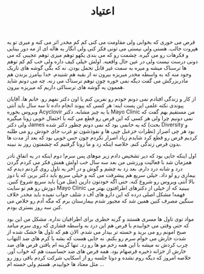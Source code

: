﻿---
title: اعتیاد
layout: post
comments: true
category: health 
tags: shingles cancer 
---

قرص می خوری که بخوابی ولی مقاومت می کنی کم کم مخدر اثر می کنه و میری تو یه هپروت جالب. هستی ولی نیستی می تونی فکر کنی ولی انگار یه هاله ای از مه دور بینایی و فکرهات رو می گیره. چشمت رو که می بندی یکهو توهم میزی توهم عجیبی که می دونی درست نیست ولی در عین حال واقعیه. اولش خیلی کیف داره ولی خب کم کم توهم ها ترسناک میشه و میره به سمت غیر قابل تحمل بودن. نه که بگی گوشه های تاریک وجود منه که به واسطه مخدر میریزه بیرون نه از بقیه هم شنیدم. خدا بیامرز برندن هم مادربزرگش می گفت دیگه نمی خوره چون توهم ترسناک می زنه. چه می دونم شاید هممون یه گوشه های ترسناکی داریم که میریزه بیرون. 

از کار و زندگی افتادم نمی دونم خودم رو نفرین کنم یا اون دکتر نفهم رو. خانم ها، آقایان پیوندی نکته علمی این پست اینه: هر کسی که پیوند انجام داده تا سه سال باید آنتی ویروس بخوره Acyclovir یا یه چیز مشابه. دکتر Mayo Clinic من مستقیم بهم گفت که نمی دونیم چرا ولی هر کسی که این قرص رو قطع می کنه با احتمال خوبی زونا میگیره ولی دکتر James که یه خانمی بود که نمی دونم چطور دکتر شده (بحث Diversity و نظرات خزعبل چپی ها و نفوذشون تو غرب جای خودش رو می طلبه) بود هر چی اصرار کردیم قرص رو قطع کرد شایدم زیاد اصرار نکردم چون حس خوبی بود که بعد از مدت ها بدون قرص زندگی کنم. خلاصه اینکه زد و ما زونا گرفتیم که چشمتون روز بد نبینه. 

اول اینکه جایی بود که دیر تشخیص دادم زیر موهای پس سرم! دوم اینکه در یه اتفاق نادر همزمان شد با فعالیت ورزشی من بعد سه سال خب اولش همش فکر می کردم گردن درد و شانه درد دارم. بعد زد به چشم و گوش و در آخر یه تاول روی گردنم دیدم که بیماری رو لو داد. خیلی سریع هم پیشرفت می کنه و خیلی سریع باید دکتر برین که با دوز بالا آنتی ویروس رو شروع کنه. حتی اگه خودتون دارین (مثل من) باید سریع شروع کنین. دوزش رو هم تو سایت Mayo Clinic ببینید که از خیلی از دکترهای اطرافتون بهتر می فهمه! مشکل اصلی درده که این دارو های آف د شلف جواب نمیده باید مخدر خلاف سنگین مصرف کنین همین شد که مجبور شدم بیمارستان برم که مگه آدم رو خلاص می کنن سه روز بستری بودم. 

مواد توی تاول ها مسری هستند و گرنه خطری برای اطرافیان نداره. مشکل من این بود که حتی وقتی می خوابیدم با قرص هم این درد به واسطه فشاری که روی سرم میامد صبح امونم رو می برید و خسته تر بیدار می شدم. الان هم که تاول ها خشک شده از شدت خارش می خوام سرم رو بکنم. نه جایی هست که بشه با کرم های ضد التهاب چرب کردش نه میشه با این همه زخم مو ها رو زد. تنها گزینه ام یافتن قرص های ضد خارش از خزانه ذخیره قرصهام بود. همه قرص های ضد حساسیت هم که خواب آور. خلاصه امروز که دیگه روم نشده و دوتا جلسه رو از اسکایپ شرکت کردم باقی روز رو مثل معتاد ها خوابیدم. هستم ولی خسته ام ...
